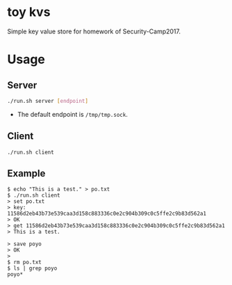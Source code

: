 # toy kvs

Simple key value store for homework of Security-Camp2017.

# Usage

## Server
```bash
./run.sh server [endpoint]
```
* The default endpoint is `/tmp/tmp.sock`.

## Client
```shell
./run.sh client
```


## Example

```shell
$ echo "This is a test." > po.txt
$ ./run.sh client
> set po.txt
> key: 11586d2eb43b73e539caa3d158c883336c0e2c904b309c0c5ffe2c9b83d562a1
> OK
> get 11586d2eb43b73e539caa3d158c883336c0e2c904b309c0c5ffe2c9b83d562a1
> This is a test.

> save poyo
> OK
>
$ rm po.txt
$ ls | grep poyo
poyo*
```
